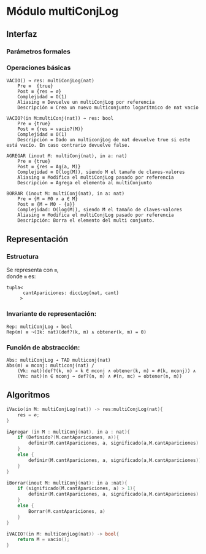 # Módulo multiConjLog


## Interfaz

### Parámetros formales


### Operaciones básicas

```
VACIO() ➔ res: multiConjLog(nat)
    Pre ≡  {true}
    Post ≡ {res = ∅}
    Complejidad ≡ O(1)
    Aliasing ≡ Devuelve un multiConjLog por referencia
    Descripción ≡ Crea un nuevo multiconjunto logarítmico de nat vacío 
```

```
VACIO?(in M:multiConj(nat)) ➔ res: bool
    Pre ≡ {true}
    Post ≡ {res = vacio?(M)}
    Complejidad ≡ O(1)
    Descripción ≡ Dado un multiconjLog de nat devuelve true si este está vacío. En caso contrario devuelve false. 
```

```
AGREGAR (inout M: multiConj(nat), in a: nat)
    Pre ≡ {true}
    Post ≡ {res = Ag(a, M)}
    Complejidad ≡ O(log(M)), siendo M el tamaño de claves-valores
    Aliasing ≡ Modifica el multiConjLog pasado por referencia
    Descripción ≡ Agrega el elemento al multiConjunto
```

```
BORRAR (inout M: multiConj(nat), in a: nat) 
    Pre ≡ {M = M0 ∧ a ∈ M}
    Post ≡ {M = M0 - {a}}
    Complejidad: O(log(M)), siendo M el tamaño de claves-valores
    Aliasing ≡ Modifica el multiConjLog pasado por referencia
    Descripción: Borra el elemento del multi conjunto. 
```

## Representación

### Estructura

Se representa con `m`,  
donde `m` es:

```
tupla<
	  cantApariciones: diccLog(nat, cant)
	 >
```

### Invariante de representación:

```
Rep: multiConjLog ➔ bool
Rep(m) ≡ ¬(∃k: nat)(def?(k, m) ∧ obtener(k, m) = 0)
```

### Función de abstracción:

```
Abs: multiConjLog ➔ TAD multiconj(nat)
Abs(m) ≡ mconj: multiconj(nat) /
    (∀k: nat)(def?(k, m) ➔ k ∈ mconj ∧ obtener(k, m) = #(k, mconj)) ∧
    (∀n: nat)(n ∈ mconj ➔ def?(n, m) ∧ #(n, mc) = obtener(n, m))  
```

## Algoritmos

```c
iVacio(in M: multiConjLog(nat)) -> res:multiConjLog(nat){
	res = ∅;
}
```

```c
iAgregar (in M : multiConj(nat), in a : nat){
	if (Definido?(M.cantApariciones, a)){
		definir(M.cantApariciones, a, significado(a,M.cantApariciones) + 1);
    }
    else {
		definir(M.cantApariciones, a, significado(a,M.cantApariciones));
    }
}
```

```c
iBorrar(inout M: multiConj(nat): in a :nat){
    if (significado(M.cantApariciones, a) > 1){
		definir(M.cantApariciones, a, significado(a,M.cantApariciones) - 1)
    }
    else {
		Borrar(M.cantApariciones, a)
    }
}

```

```c
iVACIO?(in M: multiConjLog(nat)) -> bool{
    return M = vacio();
}
```